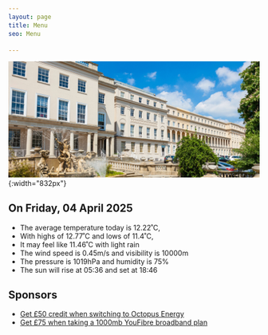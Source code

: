 ```yaml
---
layout: page
title: Menu
seo: Menu

---
```


![Logo](/images/logo.jpg){:width="832px"}

<!-- weather_marker starts -->
## On Friday, 04 April 2025

- The average temperature today is 12.22˚C,
- With highs of 12.77˚C and lows of 11.4˚C,
- It may feel like 11.46˚C with light rain
- The wind speed is 0.45m/s and visibility is 10000m
- The pressure is 1019hPa and humidity is 75%
- The sun will rise at 05:36 and set at 18:46

<!-- weather_marker ends -->

## Sponsors

- [Get £50 credit when switching to Octopus Energy](https://bit.ly/3oD1nnS)
- [Get £75 when taking a 1000mb YouFibre broadband plan](https://aklam.io/91zWhU?)




